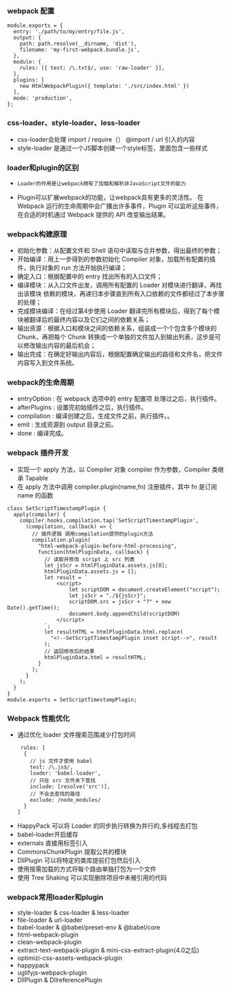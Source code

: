 ### webpack 配置
```
module.exports = {
  entry: './path/to/my/entry/file.js',
  output: {
    path: path.resolve(__dirname, 'dist'),
    filename: 'my-first-webpack.bundle.js',
  },
  module: {
    rules: [{ test: /\.txt$/, use: 'raw-loader' }],
  },
  plugins: [
    new HtmlWebpackPlugin({ template: './src/index.html' })
  ],
  mode: 'production',
};
```

### css-loader、style-loader、less-loader

- css-loader会处理 import / require（） @import / url 引入的内容
- style-loader 是通过一个JS脚本创建一个style标签，里面包含一些样式

### loader和plugin的区别

-	  Loader的作用是让webpack拥有了加载和解析非JavaScript文件的能力
-   Plugin可以扩展webpack的功能，让webpack具有更多的灵活性。 在 Webpack 运行的生命周期中会广播出许多事件，Plugin 可以监听这些事件，在合适的时机通过 Webpack 提供的 API 改变输出结果。

### webpack构建原理

-	初始化参数：从配置文件和 Shell 语句中读取与合并参数，得出最终的参数；
-	开始编译：用上一步得到的参数初始化 Compiler 对象，加载所有配置的插件，执行对象的 run 方法开始执行编译；
-	确定入口：根据配置中的 entry 找出所有的入口文件；
-	编译模块：从入口文件出发，调用所有配置的 Loader 对模块进行翻译，再找出该模块 依赖的模块，再递归本步骤直到所有入口依赖的文件都经过了本步骤的处理；
-	完成模块编译：在经过第4步使用 Loader 翻译完所有模块后，得到了每个模块被翻译后的最终内容以及它们之间的依赖关系；
-	输出资源：根据入口和模块之间的依赖关系，组装成一个个包含多个模块的 Chunk，再把每个 Chunk 转换成一个单独的文件加入到输出列表，这步是可以修改输出内容的最后机会；
-	输出完成：在确定好输出内容后，根据配置确定输出的路径和文件名，把文件内容写入到文件系统。


### webpack的生命周期
-	entryOption : 在 webpack 选项中的 entry 配置项 处理过之后，执行插件。
-	afterPlugins : 设置完初始插件之后，执行插件。
-	compilation : 编译创建之后，生成文件之前，执行插件。。
-	emit : 生成资源到 output 目录之前。
-	done : 编译完成。

### webpack 插件开发
-	实现一个 apply 方法，以 Compiler 对象 compiler 作为参数，Compiler 类继承 Tapable
-	在 apply 方法中调用 compiler.plugin(name,fn) 注册插件，其中 fn 是订阅 name 的函数

```
class SetScriptTimestampPlugin {
  apply(compiler) {
    compiler.hooks.compilation.tap('SetScriptTimestampPlugin', 
      (compilation, callback) => {
      	// 插件逻辑 调用compilation提供的plugin方法
        compilation.plugin(
          "html-webpack-plugin-before-html-processing",
          function(htmlPluginData, callback) {
            // 读取并修改 script 上 src 列表
            let jsScr = htmlPluginData.assets.js[0];
            htmlPluginData.assets.js = [];
            let result = `
                <script>
                    let scriptDOM = document.createElement("script");
                    let jsScr = "./${jsScr}";
                    scriptDOM.src = jsScr + "?" + new Date().getTime();
                    document.body.appendChild(scriptDOM)
                </script>
            `;
            let resultHTML = htmlPluginData.html.replace(
              "<!--SetScriptTimestampPlugin inset script-->", result
            );
            // 返回修改后的结果
            htmlPluginData.html = resultHTML;
          }
        );
      }
    );
  }
}
module.exports = SetScriptTimestampPlugin;
```

### Webpack 性能优化

-   通过优化 loader 文件搜索范围减少打包时间
    ```
     rules: [
      {
        // js 文件才使用 babel
        test: /\.js$/,
        loader: 'babel-loader',
        // 只在 src 文件夹下查找
        include: [resolve('src')],
        // 不会去查找的路径
        exclude: /node_modules/
      }
    ]
    ```
-   HappyPack 可以将 Loader 的同步执行转换为并行的,多线程去打包
-   babel-loader开启缓存
-   externals 直接用标签引入
-   CommonsChunkPlugin 提取公共的模块
-   DllPlugin 可以将特定的类库提前打包然后引入
-   使用按需加载的方式将每个路由单独打包为一个文件
-   使用 Tree Shaking 可以实现删除项目中未被引用的代码

### webpack常用loader和plugin

-   style-loader & css-loader & less-loader
-   file-loader & url-loader
-   babel-loader & @babel/preset-env & @babel/core
-   html-webpack-plugin
-   clean-webpack-plugin
-   extract-text-webpack-plugin & mini-css-extract-plugin(4.0之后)
-   optimizi-css-assets-webpack-plugin
-   happypack
-   uglifyjs-webpack-plugin
-   DllPlugin & DllreferencePlugin


